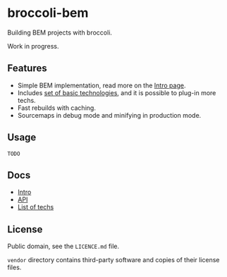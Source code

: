 # broccoli-bem

Building BEM projects with broccoli.

Work in progress.

## Features

* Simple BEM implementation, read more on the [Intro page](#).
* Includes [set of basic technologies](#), and it is possible to plug-in more techs. 
* Fast rebuilds with caching.
* Sourcemaps in debug mode and minifying in production mode.

## Usage

```
TODO
```

## Docs

* [Intro](#)
* [API](#)
* [List of techs](#)

## License

Public domain, see the `LICENCE.md` file.

`vendor` directory contains third-party software and copies of their license files.

